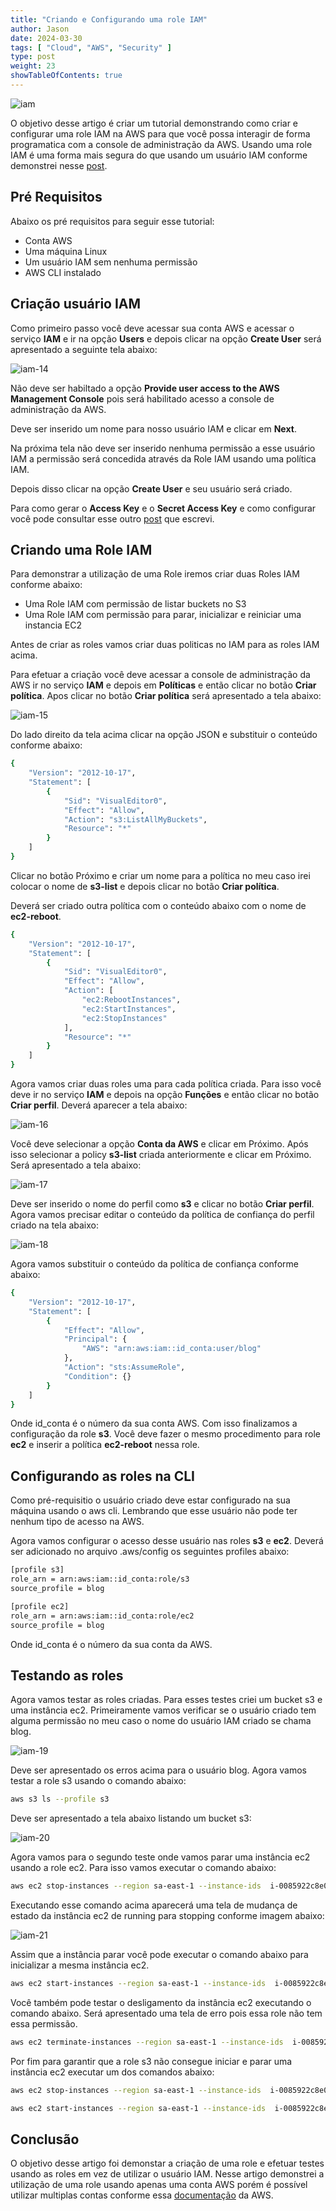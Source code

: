 ```yaml
---
title: "Criando e Configurando uma role IAM"
author: Jason
date: 2024-03-30
tags: [ "Cloud", "AWS", "Security" ]
type: post
weight: 23
showTableOfContents: true
---
```


![iam](https://jjasonhenrique.github.io/blog/images/iam.jpg)

O objetivo desse artigo é criar um tutorial demonstrando como criar e
configurar uma role IAM na AWS para que você possa interagir de forma
programatica com a console de administração da AWS. Usando uma role IAM
é uma forma mais segura do que usando um usuário IAM conforme demonstrei
nesse
[post](https://jjasonhenrique.github.io/blog/posts/2024/2024-01-07-criando-e-configurando-um-usuario-iam/).

## Pré Requisitos 

Abaixo os pré requisitos para seguir esse tutorial:

-   Conta AWS
-   Uma máquina Linux
-   Um usuário IAM sem nenhuma permissão
-   AWS CLI instalado

## Criação usuário IAM 

Como primeiro passo você deve acessar sua conta AWS e acessar o serviço
**IAM** e ir na opção **Users** e depois clicar na opção **Create User**
será apresentado a seguinte tela abaixo:

![iam-14](https://jjasonhenrique.github.io/blog/images/iam-14.jpg)

Não deve ser habiltado a opção **Provide user access to the AWS
Management Console** pois será habilitado acesso a console de
administração da AWS.

Deve ser inserido um nome para nosso usuário IAM e clicar em **Next**.

Na próxima tela não deve ser inserido nenhuma permissão a esse usuário
IAM a permissão será concedida através da Role IAM usando uma política
IAM.

Depois disso clicar na opção **Create User** e seu usuário será criado.

Para como gerar o **Access Key** e o **Secret Access Key** e como
configurar você pode consultar esse outro
[post](https://jjasonhenrique.github.io/blog/posts/2024/2024-01-07-criando-e-configurando-um-usuario-iam/)
que escrevi.

## Criando uma Role IAM

Para demonstrar a utilização de uma Role iremos criar duas Roles IAM
conforme abaixo:

-   Uma Role IAM com permissão de listar buckets no S3
-   Uma Role IAM com permissão para parar, inicializar e reiniciar uma
    instancia EC2

Antes de criar as roles vamos criar duas politicas no IAM para as roles
IAM acima.

Para efetuar a criação você deve acessar a console de administração da
AWS ir no serviço **IAM** e depois em **Políticas** e então clicar no
botão **Criar política**. Apos clicar no botão **Criar política** será
apresentado a tela abaixo:

![iam-15](https://jjasonhenrique.github.io/blog/images/iam-15.jpg)

Do lado direito da tela acima clicar na opção JSON e substituir o
conteúdo conforme abaixo:

``` bash
{
    "Version": "2012-10-17",
    "Statement": [
        {
            "Sid": "VisualEditor0",
            "Effect": "Allow",
            "Action": "s3:ListAllMyBuckets",
            "Resource": "*"
        }
    ]
}
```

Clicar no botão Próximo e criar um nome para a política no meu caso irei
colocar o nome de **s3-list** e depois clicar no botão **Criar
política**.

Deverá ser criado outra política com o conteúdo abaixo com o nome de
**ec2-reboot**.

``` bash
{
    "Version": "2012-10-17",
    "Statement": [
        {
            "Sid": "VisualEditor0",
            "Effect": "Allow",
            "Action": [
                "ec2:RebootInstances",
                "ec2:StartInstances",
                "ec2:StopInstances"
            ],
            "Resource": "*"
        }
    ]
}
```

Agora vamos criar duas roles uma para cada política criada. Para isso
você deve ir no serviço **IAM** e depois na opção **Funções** e então
clicar no botão **Criar perfil**. Deverá aparecer a tela abaixo:

![iam-16](https://jjasonhenrique.github.io/blog/images/iam-16.jpg)

Você deve selecionar a opção **Conta da AWS** e clicar em Próximo. Após
isso selecionar a policy **s3-list** criada anteriormente e clicar em
Próximo. Será apresentado a tela abaixo:

![iam-17](https://jjasonhenrique.github.io/blog/images/iam-17.jpg)

Deve ser inserido o nome do perfil como **s3** e clicar no botão **Criar
perfil**. Agora vamos precisar editar o conteúdo da política de
confiança do perfil criado na tela abaixo:

![iam-18](https://jjasonhenrique.github.io/blog/images/iam-18.jpg)

Agora vamos substituir o conteúdo da política de confiança conforme
abaixo:

``` bash
{
    "Version": "2012-10-17",
    "Statement": [
        {
            "Effect": "Allow",
            "Principal": {
                "AWS": "arn:aws:iam::id_conta:user/blog"
            },
            "Action": "sts:AssumeRole",
            "Condition": {}
        }
    ]
}
```

Onde id_conta é o número da sua conta AWS. Com isso finalizamos a
configuração da role **s3**. Você deve fazer o mesmo procedimento para
role **ec2** e inserir a política **ec2-reboot** nessa role.

## Configurando as roles na CLI 

Como pré-requisitio o usuário criado deve estar configurado na sua
máquina usando o aws cli. Lembrando que esse usuário não pode ter nenhum tipo de acesso na AWS.

Agora vamos configurar o acesso desse usuário nas roles **s3** e
**ec2**. Deverá ser adicionado no arquivo .aws/config os seguintes
profiles abaixo:

``` bash
[profile s3]
role_arn = arn:aws:iam::id_conta:role/s3
source_profile = blog

[profile ec2]
role_arn = arn:aws:iam::id_conta:role/ec2
source_profile = blog
```

Onde id_conta é o número da sua conta da AWS.

## Testando as roles 

Agora vamos testar as roles criadas. Para esses testes criei um bucket
s3 e uma instância ec2. Primeiramente vamos verificar se o usuário
criado tem alguma permissão no meu caso o nome do usuário IAM criado se
chama blog.

![iam-19](https://jjasonhenrique.github.io/blog/images/iam-19.jpg)

Deve ser apresentado os erros acima para o usuário blog. Agora vamos
testar a role s3 usando o comando abaixo:

``` bash
aws s3 ls --profile s3
```

Deve ser apresentado a tela abaixo listando um bucket s3:

![iam-20](https://jjasonhenrique.github.io/blog/images/iam-20.jpg)

Agora vamos para o segundo teste onde vamos parar uma instância ec2
usando a role ec2. Para isso vamos executar o comando abaixo:

``` bash
aws ec2 stop-instances --region sa-east-1 --instance-ids  i-0085922c8e050b223 --profile ec2
```

Executando esse comando acima aparecerá uma tela de mudança de estado da
instância ec2 de running para stopping conforme imagem abaixo:

![iam-21](https://jjasonhenrique.github.io/blog/images/iam-21.jpg)

Assim que a instância parar você pode executar o comando abaixo para
inicializar a mesma instância ec2.

``` bash
aws ec2 start-instances --region sa-east-1 --instance-ids  i-0085922c8e050b223 --profile ec2
```

Você também pode testar o desligamento da instância ec2 executando o
comando abaixo. Será apresentado uma tela de erro pois essa role não tem
essa permissão.

``` bash
aws ec2 terminate-instances --region sa-east-1 --instance-ids  i-0085922c8e050b223 --profile ec2
```

Por fim para garantir que a role s3 não consegue iniciar e parar uma
instância ec2 executar um dos comandos abaixo:

``` bash
aws ec2 stop-instances --region sa-east-1 --instance-ids  i-0085922c8e050b223 --profile s3

aws ec2 start-instances --region sa-east-1 --instance-ids  i-0085922c8e050b223 --profile s3
```

## Conclusão 

O objetivo desse artigo foi demonstar a criação de uma role e efetuar
testes usando as roles em vez de utilizar o usuário IAM. Nesse artigo
demonstrei a utilização de uma role usando apenas uma conta AWS porém é
possível utilizar multiplas contas conforme essa
[documentação](https://docs.aws.amazon.com/pt_br/IAM/latest/UserGuide/tutorial_cross-account-with-roles.html)
da AWS.